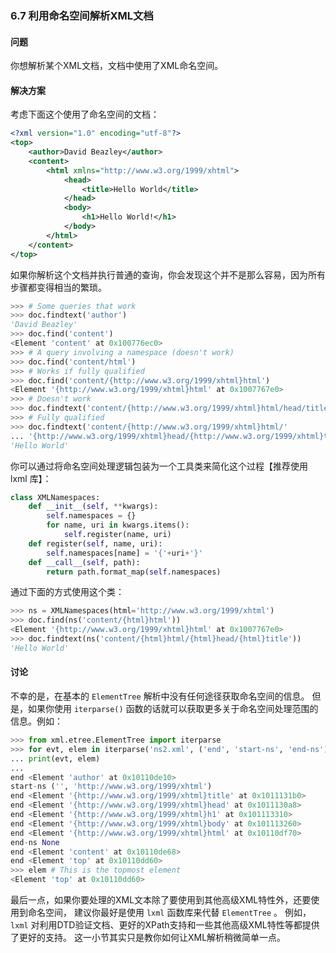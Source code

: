 ### 6.7 利用命名空间解析XML文档

#### 问题

你想解析某个XML文档，文档中使用了XML命名空间。

#### 解决方案

考虑下面这个使用了命名空间的文档：

```xml
<?xml version="1.0" encoding="utf-8"?>
<top>
    <author>David Beazley</author>
    <content>
        <html xmlns="http://www.w3.org/1999/xhtml">
            <head>
                <title>Hello World</title>
            </head>
            <body>
                <h1>Hello World!</h1>
            </body>
        </html>
    </content>
</top>
```

如果你解析这个文档并执行普通的查询，你会发现这个并不是那么容易，因为所有步骤都变得相当的繁琐。

```python
>>> # Some queries that work
>>> doc.findtext('author')
'David Beazley'
>>> doc.find('content')
<Element 'content' at 0x100776ec0>
>>> # A query involving a namespace (doesn't work)
>>> doc.find('content/html')
>>> # Works if fully qualified
>>> doc.find('content/{http://www.w3.org/1999/xhtml}html')
<Element '{http://www.w3.org/1999/xhtml}html' at 0x1007767e0>
>>> # Doesn't work
>>> doc.findtext('content/{http://www.w3.org/1999/xhtml}html/head/title')
>>> # Fully qualified
>>> doc.findtext('content/{http://www.w3.org/1999/xhtml}html/'
... '{http://www.w3.org/1999/xhtml}head/{http://www.w3.org/1999/xhtml}title')
'Hello World'
```

你可以通过将命名空间处理逻辑包装为一个工具类来简化这个过程【推荐使用 lxml 库】：

```python
class XMLNamespaces:
    def __init__(self, **kwargs):
        self.namespaces = {}
        for name, uri in kwargs.items():
            self.register(name, uri)
    def register(self, name, uri):
        self.namespaces[name] = '{'+uri+'}'
    def __call__(self, path):
        return path.format_map(self.namespaces)
```

通过下面的方式使用这个类：

```python
>>> ns = XMLNamespaces(html='http://www.w3.org/1999/xhtml')
>>> doc.find(ns('content/{html}html'))
<Element '{http://www.w3.org/1999/xhtml}html' at 0x1007767e0>
>>> doc.findtext(ns('content/{html}html/{html}head/{html}title'))
'Hello World'
```

#### 讨论

不幸的是，在基本的 `ElementTree` 解析中没有任何途径获取命名空间的信息。 但是，如果你使用 `iterparse()` 函数的话就可以获取更多关于命名空间处理范围的信息。例如：

```python
>>> from xml.etree.ElementTree import iterparse
>>> for evt, elem in iterparse('ns2.xml', ('end', 'start-ns', 'end-ns')):
... print(evt, elem)
...
end <Element 'author' at 0x10110de10>
start-ns ('', 'http://www.w3.org/1999/xhtml')
end <Element '{http://www.w3.org/1999/xhtml}title' at 0x1011131b0>
end <Element '{http://www.w3.org/1999/xhtml}head' at 0x1011130a8>
end <Element '{http://www.w3.org/1999/xhtml}h1' at 0x101113310>
end <Element '{http://www.w3.org/1999/xhtml}body' at 0x101113260>
end <Element '{http://www.w3.org/1999/xhtml}html' at 0x10110df70>
end-ns None
end <Element 'content' at 0x10110de68>
end <Element 'top' at 0x10110dd60>
>>> elem # This is the topmost element
<Element 'top' at 0x10110dd60>
```

最后一点，如果你要处理的XML文本除了要使用到其他高级XML特性外，还要使用到命名空间， 建议你最好是使用 `lxml` 函数库来代替 `ElementTree` 。 例如，`lxml` 对利用DTD验证文档、更好的XPath支持和一些其他高级XML特性等都提供了更好的支持。 这一小节其实只是教你如何让XML解析稍微简单一点。